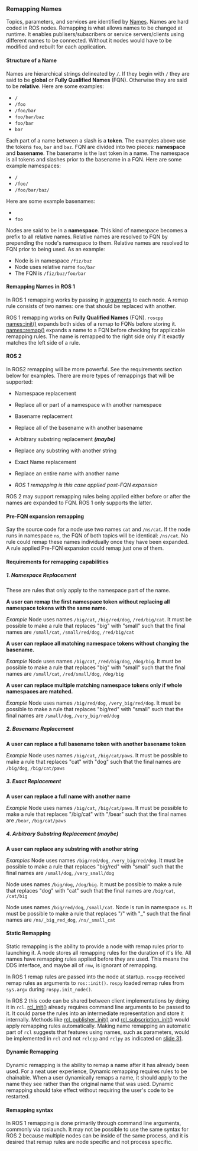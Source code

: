 ### Remapping Names

Topics, parameters, and services are identified by [Names](http://wiki.ros.org/Names).
Names are hard coded in ROS nodes.
Remapping is what allows names to be changed at runtime.
It enables publisers/subscribers or service servers/clients using different names to be connected.
Without it nodes would have to be modified and rebuilt for each application.

#### Structure of a Name

Names are hierarchical strings delineated by `/`.
If they begin with `/` they are said to be **global** or **Fully Qualified Names** (FQN).
Otherwise they are said to be **relative**.
Here are some examples:

- `/`
- `/foo`
- `/foo/bar`
- `foo/bar/baz`
- `foo/bar`
- `bar`

Each part of a name between a slash is a **token**.
The examples above use the tokens `foo`, `bar` and `baz`.
FQN are divided into two pieces: **namespace** and **basename**.
The basename is the last token in a name.
The namespace is all tokens and slashes prior to the basename in a FQN.
Here are some example namespaces:

- `/`
- `/foo/`
- `/foo/bar/baz/`

Here are some example basenames:

- ` `
- `foo`

Nodes are said to be in a **namespace**.
This kind of namespace becomes a prefix to all relative names.
Relative names are resolved to FQN by prepending the node's namespace to them.
Relative names are resolved to FQN prior to being used.
As an example:

- Node is in namespace `/fiz/buz`
- Node uses relative name `foo/bar`
- The FQN is `/fiz/buz/foo/bar`


#### Remapping Names in ROS 1
In ROS 1 remapping works by passing in [arguments](http://wiki.ros.org/Remapping%20Arguments) to each node.
A remap rule consists of two names: one that should be replaced with another.

ROS 1 remapping works on **Fully Qualified Names** (FQN).
`roscpp` [names::init()](http://docs.ros.org/api/roscpp/html/namespaceros_1_1names.html#a377ff8fede7b95398fd5d1c5cd49246b) expands both sides of a remap to FQNs before storing it.
[names::remap()](http://docs.ros.org/api/roscpp/html/namespaceros_1_1names.html#ab2eebaf734abfbdccb4122f8e24f547f) expands a name to a FQN before checking for applicable remapping rules.
The name is remapped to the right side only if it exactly matches the left side of a rule.

#### ROS 2
In ROS2 remapping will be more powerful.
See the requirements section below for examples.
There are more types of remappings that will be supported:

- Namespace replacement

 - Replace all or part of a namespace with another namespace
 
- Basename replacement

 - Replace all of the basename with another basename
 
- Arbitrary substring replacement ***(maybe)***

 - Replace any substring with another string
 
- Exact Name replacement

 - Replace an entire name with another name
 
 - *ROS 1 remapping is this case applied post-FQN expansion*

ROS 2 may support remapping rules being applied either before or after the names are expanded to FQN.
ROS 1 only supports the latter.

#### Pre-FQN expansion remapping
Say the source code for a node use two names `cat` and `/ns/cat`.
If the node runs in namespace `ns`, the FQN of both topics will be identical: `/ns/cat`.
No rule could remap these names individually once they have been expanded.
A rule applied Pre-FQN expansion could remap just one of them.

#### Requirements for remapping capabilities
##### 1. Namespace Replacement
These are rules that only apply to the namespace part of the name.

**A user can remap the first namespace token without replacing all namespace tokens with the same name.**

*Example*
Node uses names `/big/cat`, `/big/red/dog`, `/red/big/cat`.
It must be possible to make a rule that replaces "big" with "small" such that the final names are `/small/cat`, `/small/red/dog`, `/red/big/cat`

**A user can replace all matching namespace tokens without changing the basename.**

*Example*
Node uses names `/big/cat`, `/red/big/dog`, `/dog/big`.
It must be possible to make a rule that replaces "big" with "small" such that the final names are `/small/cat`, `/red/small/dog`, `/dog/big`

**A user can replace multiple matching namespace tokens only if whole namespaces are matched.**

*Example*
Node uses names `/big/red/dog`, `/very_big/red/dog`.
It must be possible to make a rule that replaces "big/red" with "small" such that the final names are `/small/dog`, `/very_big/red/dog`

##### 2. Basename Replacement
**A user can replace a full basename token with another basename token**

*Example*
Node uses names `/big/cat`, `/big/cat/paws`.
It must be possible to make a rule that replaces "cat" with "dog" such that the final names are `/big/dog`, `/big/cat/paws`

##### 3. Exact Replacement
**A user can replace a full name with another name**

*Example*
Node uses names `/big/cat`, `/big/cat/paws`.
It must be possible to make a rule that replaces "/big/cat" with "/bear" such that the final names are `/bear`, `/big/cat/paws`

##### 4. Arbitrary Substring Replacement ***(maybe)***
**A user can replace any substring with another string**

*Examples*
Node uses names `/big/red/dog`, `/very_big/red/dog`.
It must be possible to make a rule that replaces "big/red" with "small" such that the final names are `/small/dog`, `/very_small/dog`

Node uses names `/big/dog`, `/dog/big`.
It must be possible to make a rule that replaces "dog" with "cat" such that the final names are `/big/cat`, `/cat/big`

Node uses names `/big/red/dog`, `/small/cat`.
Node is run in namespace `ns`.
It must be possible to make a rule that replaces "/" with "_" such that the final names are `/ns/_big_red_dog`, `/ns/_small_cat`

#### Static Remapping
Static remapping is the ability to provide a node with remap rules prior to launching it.
A node stores all remapping rules for the duration of it's life.
All names have remapping rules applied before they are used.
This means the DDS interface, and maybe all of `rmw`, is ignorant of remapping.

In ROS 1 remap rules are passed into the node at startup.
`roscpp` received remap rules as arguments to `ros::init()`.
`rospy` loaded remap rules from `sys.argv` during `rospy.init_node()`.

In ROS 2 this code can be shared between client implementations by doing it in `rcl`.
[rcl_init()](http://docs.ros2.org/beta1/api/rcl/rcl_8h.html#a6abc5188c50b3a4a5fc41b357b49d6e5) already requires command line arguments to be passed to it.
It could parse the rules into an intermediate representation and store it internally.
Methods like [rcl_publisher_init()](http://docs.ros2.org/beta1/api/rcl/publisher_8h.html#a0f09bd85795259f6c96f38c875d19d13) and [rcl_subscription_init()](http://docs.ros2.org/beta1/api/rcl/subscription_8h.html#a2b8a58f9ae9fef8adba35b5a45db10a0) would apply remapping rules automatically.
Making name remapping an automatic part of `rcl` suggests that features using names, such as parameters, would be implemented in `rcl` and not `rclcpp` and `rclpy` as indicated on [slide 31](http://roscon.ros.org/2016/presentations/ROSCon%202016%20-%20ROS%202%20Update.pdf).

#### Dynamic Remapping

Dynamic remapping is the ability to remap a name after it has already been used.
For a neat user experience, Dynamic remapping requires rules to be chainable.
When a user dynamically remaps a name, it should apply to the name they see rather than the original name that was used.
Dynamic remapping should take effect without requiring the user's code to be restarted.

#### Remapping syntax
In ROS 1 remapping is done primarily through command line arguments, commonly via roslaunch.
It may not be possible to use the same syntax for ROS 2 because multiple nodes can be inside of the same process, and it is desired that remap rules are node specific and not process specific.
